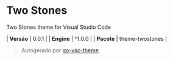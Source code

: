# Two Stones

Two Stones theme for Visual Studio Code

| **Versão** | 0.0.1 |
| **Engine** | ^1.0.0 |
| **Pacote** | theme-twostones |

> Autogerado por [go-vsc-theme](https://github.com/natalbu/go-vsc-theme).
